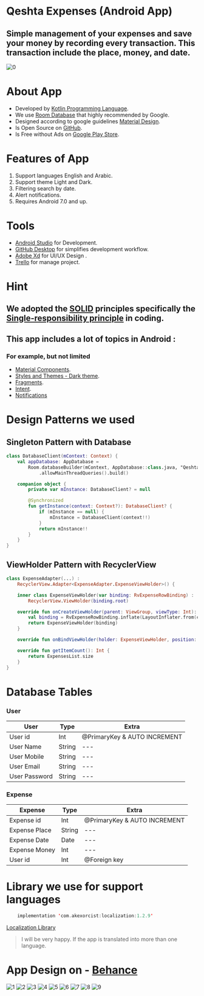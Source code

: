 # Qeshta Expenses (Android App)
## Simple management of your expenses and save your money by recording every transaction. This transaction include the place, money, and date.


![0](https://github.com/iamqeshta/Qeshta-Expenses-App/blob/master/res/0.png)

About App
===
- Developed by [Kotlin Programming Language](https://kotlinlang.org/).
- We use [Room Database](https://developer.android.com/training/data-storage/room) that highly recommended by Google.
- Designed according to google guidelines [Material Design](https://material.io/design).
- Is Open Source on [GitHub](https://github.com/iamqeshta/Qeshta-Expenses-App).
- Is Free without Ads on [Google Play Store](https://play.google.com/store/apps/details?id=com.iamqeshta.qeshtaexpensesapp).


Features of App
===
1. Support languages English and Arabic.
2. Support theme Light and Dark.
3. Filtering search by date.
4. Alert notifications.
5. Requires Android 7.0 and up.

Tools
===
- [Android Studio](https://developer.android.com/studio) for Development.
- [GitHub Desktop](https://desktop.github.com) for simplifies development workflow.
- [Adobe Xd](https://www.adobe.com/products/xd.html) for UI/UX Design .
- [Trello](https://trello.com/en) for manage project.

# Hint
## We adopted the [SOLID](https://en.wikipedia.org/wiki/SOLID) principles specifically the [Single-responsibility principle](https://en.wikipedia.org/wiki/Single-responsibility_principle) in coding.

## This app includes a lot of topics in Android :
### For example, but not limited
- [Material Components](https://material.io/components?platform=android).
- [Styles and Themes - Dark theme](https://developer.android.com/guide/topics/ui/look-and-feel/themes).
- [Fragments](https://developer.android.com/guide/fragments).
- [Intent](https://developer.android.com/reference/android/content/Intent).
- [Notifications](https://developer.android.com/guide/topics/ui/notifiers/notifications)

# Design Patterns we used
## Singleton Pattern with Database
```Kotlin
class DatabaseClient(mContext: Context) {
    val appDatabase: AppDatabase =
        Room.databaseBuilder(mContext, AppDatabase::class.java, "Qeshta_Expenses")
            .allowMainThreadQueries().build()

    companion object {
        private var mInstance: DatabaseClient? = null

        @Synchronized
        fun getInstance(context: Context?): DatabaseClient? {
            if (mInstance == null) {
                mInstance = DatabaseClient(context!!)
            }
            return mInstance!!
        }
    }
}
```
## ViewHolder Pattern with RecyclerView
```Kotlin
class ExpenseAdapter(...) :
    RecyclerView.Adapter<ExpenseAdapter.ExpenseViewHolder>() {

    inner class ExpenseViewHolder(var binding: RvExpenseRowBinding) :
        RecyclerView.ViewHolder(binding.root)

    override fun onCreateViewHolder(parent: ViewGroup, viewType: Int): ExpenseViewHolder {
        val binding = RvExpenseRowBinding.inflate(LayoutInflater.from(context), parent, false)
        return ExpenseViewHolder(binding)
    }

    override fun onBindViewHolder(holder: ExpenseViewHolder, position: Int) {...}

    override fun getItemCount(): Int {
        return ExpensesList.size
    }
}
```

# Database Tables
### User
User | Type | Extra
------------ | ------------- | -------------
User id | Int | @PrimaryKey & AUTO INCREMENT
User Name | String | ---
User Mobile | String | ---
User Email | String | ---
User Password | String | ---

### Expense
Expense | Type | Extra
------------ | ------------- | -------------
Expense id | Int | @PrimaryKey & AUTO INCREMENT
Expense Place | String | ---
Expense Date | Date | ---
Expense Money | Int | ---
User id | Int | @Foreign key

# Library we use for support languages
```Kotlin
    implementation 'com.akexorcist:localization:1.2.9'
```
[Localization Library](https://github.com/akexorcist/Localization)
> I will be very happy. If the app is translated into more than one language.

# App Design on - [Behance](https://www.behance.net/gallery/117676351/Qeshta-Expenses-App)
![1](https://github.com/iamqeshta/Qeshta-Expenses-App/blob/master/res/1.jpg)
![2](https://github.com/iamqeshta/Qeshta-Expenses-App/blob/master/res/2.jpg)
![3](https://github.com/iamqeshta/Qeshta-Expenses-App/blob/master/res/3.jpg)
![4](https://github.com/iamqeshta/Qeshta-Expenses-App/blob/master/res/4.jpg)
![5](https://github.com/iamqeshta/Qeshta-Expenses-App/blob/master/res/5.jpg)
![6](https://github.com/iamqeshta/Qeshta-Expenses-App/blob/master/res/6.jpg)
![7](https://github.com/iamqeshta/Qeshta-Expenses-App/blob/master/res/7.jpg)
![8](https://github.com/iamqeshta/Qeshta-Expenses-App/blob/master/res/8.jpg)
![9](https://github.com/iamqeshta/Qeshta-Expenses-App/blob/master/res/9.jpg)
